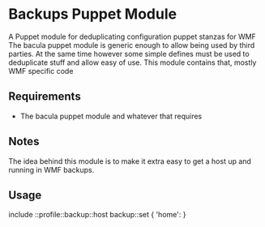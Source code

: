 # Backups Puppet Module #

A Puppet module for deduplicating configuration puppet stanzas for WMF
The bacula puppet module is generic enough to allow being used by third
parties. At the same time however some simple defines must be used to
deduplicate stuff and allow easy of use. This module contains that,
mostly WMF specific code

## Requirements ##
- The bacula puppet module and whatever that requires

## Notes ##

The idea behind this module is to make it extra easy to get a host up
and running in WMF backups.


## Usage ##

include ::profile::backup::host
backup::set { 'home': }
